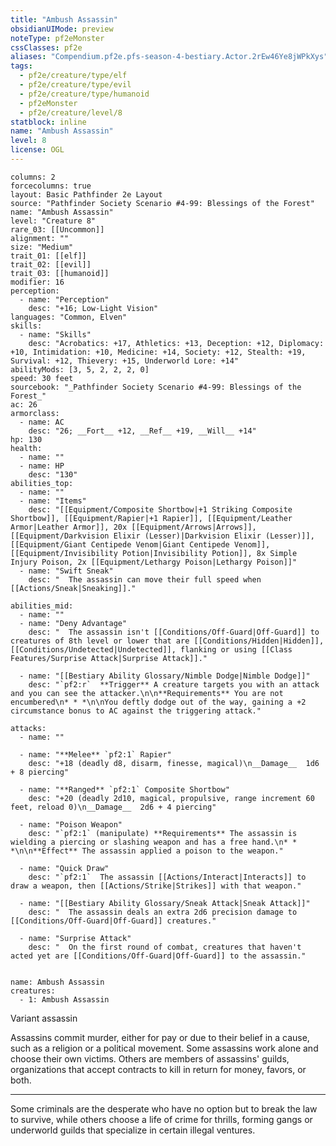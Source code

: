 ```yaml
---
title: "Ambush Assassin"
obsidianUIMode: preview
noteType: pf2eMonster
cssClasses: pf2e
aliases: "Compendium.pf2e.pfs-season-4-bestiary.Actor.2rEw46Ye8jWPkXys" 
tags:
  - pf2e/creature/type/elf
  - pf2e/creature/type/evil
  - pf2e/creature/type/humanoid
  - pf2eMonster
  - pf2e/creature/level/8
statblock: inline
name: "Ambush Assassin"
level: 8
license: OGL
---
```


```statblock
columns: 2
forcecolumns: true
layout: Basic Pathfinder 2e Layout
source: "Pathfinder Society Scenario #4-99: Blessings of the Forest"
name: "Ambush Assassin"
level: "Creature 8"
rare_03: [[Uncommon]]
alignment: ""
size: "Medium"
trait_01: [[elf]]
trait_02: [[evil]]
trait_03: [[humanoid]]
modifier: 16
perception:
  - name: "Perception"
    desc: "+16; Low-Light Vision"
languages: "Common, Elven"
skills:
  - name: "Skills"
    desc: "Acrobatics: +17, Athletics: +13, Deception: +12, Diplomacy: +10, Intimidation: +10, Medicine: +14, Society: +12, Stealth: +19, Survival: +12, Thievery: +15, Underworld Lore: +14"
abilityMods: [3, 5, 2, 2, 2, 0]
speed: 30 feet
sourcebook: "_Pathfinder Society Scenario #4-99: Blessings of the Forest_"
ac: 26
armorclass:
  - name: AC
    desc: "26; __Fort__ +12, __Ref__ +19, __Will__ +14"
hp: 130
health:
  - name: ""
  - name: HP
    desc: "130"
abilities_top:
  - name: ""
  - name: "Items"
    desc: "[[Equipment/Composite Shortbow|+1 Striking Composite Shortbow]], [[Equipment/Rapier|+1 Rapier]], [[Equipment/Leather Armor|Leather Armor]], 20x [[Equipment/Arrows|Arrows]], [[Equipment/Darkvision Elixir (Lesser)|Darkvision Elixir (Lesser)]], [[Equipment/Giant Centipede Venom|Giant Centipede Venom]], [[Equipment/Invisibility Potion|Invisibility Potion]], 8x Simple Injury Poison, 2x [[Equipment/Lethargy Poison|Lethargy Poison]]"
  - name: "Swift Sneak"
    desc: "  The assassin can move their full speed when [[Actions/Sneak|Sneaking]]."

abilities_mid:
  - name: ""
  - name: "Deny Advantage"
    desc: "  The assassin isn't [[Conditions/Off-Guard|Off-Guard]] to creatures of 8th level or lower that are [[Conditions/Hidden|Hidden]], [[Conditions/Undetected|Undetected]], flanking or using [[Class Features/Surprise Attack|Surprise Attack]]."

  - name: "[[Bestiary Ability Glossary/Nimble Dodge|Nimble Dodge]]"
    desc: "`pf2:r`  **Trigger** A creature targets you with an attack and you can see the attacker.\n\n**Requirements** You are not encumbered\n* * *\n\nYou deftly dodge out of the way, gaining a +2 circumstance bonus to AC against the triggering attack."

attacks:
  - name: ""

  - name: "**Melee** `pf2:1` Rapier"
    desc: "+18 (deadly d8, disarm, finesse, magical)\n__Damage__  1d6 + 8 piercing"

  - name: "**Ranged** `pf2:1` Composite Shortbow"
    desc: "+20 (deadly 2d10, magical, propulsive, range increment 60 feet, reload 0)\n__Damage__  2d6 + 4 piercing"

  - name: "Poison Weapon"
    desc: "`pf2:1` (manipulate) **Requirements** The assassin is wielding a piercing or slashing weapon and has a free hand.\n* * *\n\n**Effect** The assassin applied a poison to the weapon."

  - name: "Quick Draw"
    desc: "`pf2:1`  The assassin [[Actions/Interact|Interacts]] to draw a weapon, then [[Actions/Strike|Strikes]] with that weapon."

  - name: "[[Bestiary Ability Glossary/Sneak Attack|Sneak Attack]]"
    desc: "  The assassin deals an extra 2d6 precision damage to [[Conditions/Off-Guard|Off-Guard]] creatures."

  - name: "Surprise Attack"
    desc: "  On the first round of combat, creatures that haven't acted yet are [[Conditions/Off-Guard|Off-Guard]] to the assassin."
 
```

```encounter-table
name: Ambush Assassin
creatures:
  - 1: Ambush Assassin
```


Variant assassin

Assassins commit murder, either for pay or due to their belief in a cause, such as a religion or a political movement. Some assassins work alone and choose their own victims. Others are members of assassins' guilds, organizations that accept contracts to kill in return for money, favors, or both.

* * *

Some criminals are the desperate who have no option but to break the law to survive, while others choose a life of crime for thrills, forming gangs or underworld guilds that specialize in certain illegal ventures.
